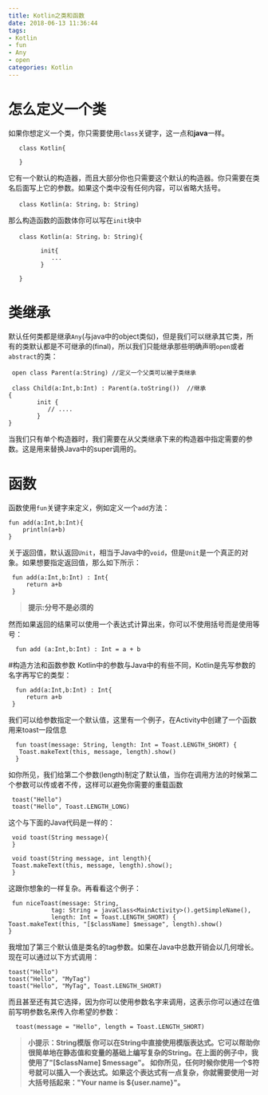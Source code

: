 ```yaml
---
title: Kotlin之类和函数
date: 2018-06-13 11:36:44
tags:
- Kotlin
- fun
- Any
- open
categories: Kotlin
---
```


# 怎么定义一个类
如果你想定义一个类，你只需要使用`class`关键字，这一点和**java**一样。
   
       class Kotlin{
       
       }
它有一个默认的构造器，而且大部分你也只需要这个默认的构造器。你只需要在类名后面写上它的参数。如果这个类中没有任何内容，可以省略大括号。

       class Kotlin(a: String，b: String)

那么构造函数的函数体你可以写在`init`块中

       class Kotlin(a: String，b: String){

             init{
                ...
             }

       }

# 类继承
默认任何类都是继承`Any`(与java中的object类似)，但是我们可以继承其它类，所有的类默认都是不可继承的(final)，所以我们只能继承那些明确声明`open`或者`abstract`的类：

     open class Parent(a:String) //定义一个父类可以被子类继承

     class Child(a:Int,b:Int) : Parent(a.toString())  //继承
    {
            init {
               // ....
            }
    }
当我们只有单个构造器时，我们需要在从父类继承下来的构造器中指定需要的参数。这是用来替换Java中的super调用的。

# 函数
函数使用`fun`关键字来定义，例如定义一个`add`方法：

    fun add(a:Int,b:Int){
        println(a+b)
    }
关于返回值，默认返回`Unit`，相当于Java中的`void`，但是`Unit`是一个真正的对象。如果想要指定返回值，那么如下所示：

     fun add(a:Int,b:Int) : Int{
         return a+b
     }
>**提示:分号不是必须的**

然而如果返回的结果可以使用一个表达式计算出来，你可以不使用括号而是使用等号：
 
      fun add (a:Int,b:Int) : Int = a + b

#构造方法和函数参数
Kotlin中的参数与Java中的有些不同，Kotlin是先写参数的名字再写它的类型：

      fun add(a:Int,b:Int) : Int{
         return a+b
     }
我们可以给参数指定一个默认值，这里有一个例子，在Activity中创建了一个函数用来toast一段信息
     
      fun toast(message: String, length: Int = Toast.LENGTH_SHORT) {
       Toast.makeText(this, message, length).show()
      }
如你所见，我们给第二个参数(length)制定了默认值，当你在调用方法的时候第二个参数可以传或者不传，这样可以避免你需要的重载函数
  
     toast("Hello")
     toast("Hello", Toast.LENGTH_LONG)

这个与下面的Java代码是一样的：

     void toast(String message){
     }

     void toast(String message, int length){
     Toast.makeText(this, message, length).show();
     }

这跟你想象的一样复杂。再看看这个例子：

     fun niceToast(message: String,
                tag: String = javaClass<MainActivity>().getSimpleName(),
                length: Int = Toast.LENGTH_SHORT) {
    Toast.makeText(this, "[$className] $message", length).show()
    }

我增加了第三个默认值是类名的tag参数。如果在Java中总数开销会以几何增长。现在可以通过以下方式调用：

    toast("Hello")
    toast("Hello", "MyTag")
    toast("Hello", "MyTag", Toast.LENGTH_SHORT)
而且甚至还有其它选择，因为你可以使用参数名字来调用，这表示你可以通过在值前写明参数名来传入你希望的参数：

      toast(message = "Hello", length = Toast.LENGTH_SHORT)

>**小提示：String模版
你可以在String中直接使用模版表达式。它可以帮助你很简单地在静态值和变量的基础上编写复杂的String。在上面的例子中，我使用了"[$className] $message"。
如你所见，任何时候你使用一个$符号就可以插入一个表达式。如果这个表达式有一点复杂，你就需要使用一对大括号括起来："Your name is ${user.name}"。**

